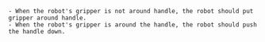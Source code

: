  
    - When the robot's gripper is not around handle, the robot should put gripper around handle. 
    - When the robot's gripper is around the handle, the robot should push the handle down.